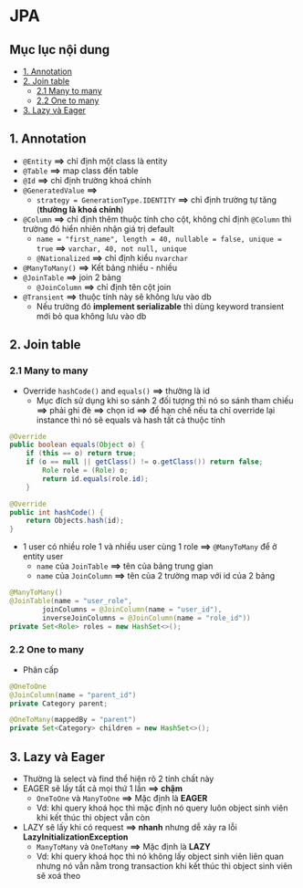 # JPA 

## Mục lục nội dung 

  - [1. Annotation](#1-annotation)
  - [2. Join table](#2-join-table)
    - [2.1 Many to many](#21-many-to-many)
    - [2.2 One to many](#22-one-to-many)
  - [3. Lazy và Eager](#3-lazy-và-eager)

## 1. Annotation

- `@Entity` **==>** chỉ định một class là entity
- `@Table` **==>** map class đến table 
- `@Id` **==>** chỉ định trường khoá chính
- `@GeneratedValue` **==>** 
    - `strategy = GenerationType.IDENTITY` **==>** chỉ định trường tự tăng (**thường là khoá chính**)
- `@Column` **==>** chỉ định thêm thuộc tính cho cột, không chỉ định `@Column` thì trường đó hiển nhiên nhận giá trị default 
    -  `name = "first_name", length = 40, nullable = false, unique = true` **==>** `varchar, 40, not null, unique` 
    - `@Nationalized` **==>** chỉ định kiểu `nvarchar`
- `@ManyToMany()` **==>** Kết bảng nhiều - nhiều
- `@JoinTable` **==>** join 2 bảng
    - `@JoinColumn` **==>** chỉ định tên cột join
- `@Transient` **==>** thuộc tính này sẽ không lưu vào db
    - Nếu trường đó **implement serializable** thì dùng keyword transient mới bỏ qua không lưu vào db

## 2. Join table

### 2.1 Many to many

- Override `hashCode()` and `equals()` **==>** thường là id 
    - Mục đích sử dụng khi so sánh 2 đối tượng thì nó so sánh tham chiếu **==>** phải ghi đè **==>** chọn id **==>** để hạn chế nếu ta chỉ override lại instance thì nó sẽ equals và hash tất cả thuộc tính

```java
@Override
public boolean equals(Object o) {
    if (this == o) return true;
    if (o == null || getClass() != o.getClass()) return false;
        Role role = (Role) o;
        return id.equals(role.id);
    }

@Override
public int hashCode() {
    return Objects.hash(id);
}
```

- 1 user có nhiều role 1 và nhiều user cùng 1 role **==>** `@ManyToMany` để ở entity user 
    - `name` của `JoinTable` **==>** tên của bảng trung gian
    - `name` của `JoinColumn` **==>** tên của 2 trường map với id của 2 bảng 

```java
@ManyToMany()
@JoinTable(name = "user_role",
        joinColumns = @JoinColumn(name = "user_id"),
        inverseJoinColumns = @JoinColumn(name = "role_id"))
private Set<Role> roles = new HashSet<>();
```

### 2.2 One to many 

- Phân cấp 

```java
@OneToOne
@JoinColumn(name = "parent_id")
private Category parent;

@OneToMany(mappedBy = "parent")
private Set<Category> children = new HashSet<>();
```

## 3. Lazy và Eager    
    
- Thường là select và find thể hiện rõ 2 tính chất này
- EAGER sẽ lấy tất cả mọi thứ 1 lần **==> chậm**
    - `OneToOne` và `ManyToOne` **==>** Mặc định là **EAGER**
    - Vd: khi query khoá học thì mặc định nó query luôn object sinh viên khi kết thúc thì object vẫn còn 
- LAZY sẽ lấy khi có request **==> nhanh** nhưng dễ xảy ra lỗi **LazyInitializationException**
    - `ManyToMany` và `OneToMany` **==>** Mặc định là **LAZY**
    - Vd: khi query khoá học thì nó không lấy object sinh viên liên quan nhưng nó vẫn nằm trong transaction khi kết thúc thì object sinh viên sẽ xoá theo


